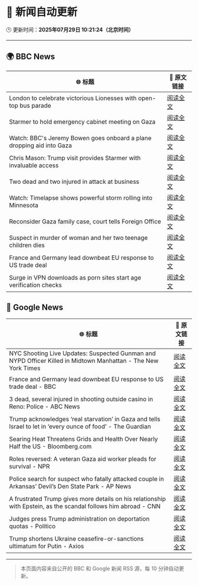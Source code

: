 # 🧠 新闻自动更新

🕒 更新时间：**2025年07月29日 10:21:24（北京时间）**

---

## 🌍 BBC News

| 🌐 标题 | 🔗 原文链接 |
|--------|-------------|
| London to celebrate victorious Lionesses with open-top bus parade | [阅读全文](https://www.bbc.com/news/articles/cpdjq3jd5npo?at_medium=RSS&at_campaign=rss) |
| Starmer to hold emergency cabinet meeting on Gaza | [阅读全文](https://www.bbc.com/news/articles/cly6zgyy0wjo?at_medium=RSS&at_campaign=rss) |
| Watch: BBC's Jeremy Bowen goes onboard a plane dropping aid into Gaza | [阅读全文](https://www.bbc.com/news/videos/clyj4gnzxgno?at_medium=RSS&at_campaign=rss) |
| Chris Mason: Trump visit provides Starmer with invaluable access | [阅读全文](https://www.bbc.com/news/articles/cdrkj4nvy22o?at_medium=RSS&at_campaign=rss) |
| Two dead and two injured in attack at business | [阅读全文](https://www.bbc.com/news/articles/c39dlwdev08o?at_medium=RSS&at_campaign=rss) |
| Watch: Timelapse shows powerful storm rolling into Minnesota | [阅读全文](https://www.bbc.com/news/videos/cy984gpw953o?at_medium=RSS&at_campaign=rss) |
| Reconsider Gaza family case, court tells Foreign Office | [阅读全文](https://www.bbc.com/news/articles/c4g0qeedgzwo?at_medium=RSS&at_campaign=rss) |
| Suspect in murder of woman and her two teenage children dies | [阅读全文](https://www.bbc.com/news/articles/cgqn8jv75klo?at_medium=RSS&at_campaign=rss) |
| France and Germany lead downbeat EU response to US trade deal | [阅读全文](https://www.bbc.com/news/articles/c3ez97zv5y5o?at_medium=RSS&at_campaign=rss) |
| Surge in VPN downloads as porn sites start age verification checks | [阅读全文](https://www.bbc.com/news/articles/cn72ydj70g5o?at_medium=RSS&at_campaign=rss) |

## 📰 Google News

| 🌐 标题 | 🔗 原文链接 |
|--------|-------------|
| NYC Shooting Live Updates: Suspected Gunman and NYPD Officer Killed in Midtown Manhattan - The New York Times | [阅读全文](https://news.google.com/rss/articles/CBMibkFVX3lxTFBCRmNwQTNHWnJZT2hUWHh1QjZZN2FWdEI4cjd6WTV5a2laMlM5WHdnRllIYS03OXJXMjRiZ0JZaWVhLUpwWU1Bclc1RTRuYnlyeEQ4Q3MwOVZjUkdkejc4QnA5WGxXZzNEYkpTSDZB?oc=5) |
| France and Germany lead downbeat EU response to US trade deal - BBC | [阅读全文](https://news.google.com/rss/articles/CBMiWkFVX3lxTE8tSl90TFFIMWlDbkpOWENzQnJRN1RJNTA5SlFWV0d4elZYeVN3Zm5SbDBnZUdKWHRCS1lhbm5sWjk3ZGg5RVVITExXQ1FvY0I0NGdOWVJyWmJaUdIBX0FVX3lxTE9fSnFxMl8tdF9yaGdLLURBX2ZubUFQYWx3Vmw1OHZCbEdka21haEk5WXAwOEdsMUJ2SFZqZXpNaHppY1Myc1VIVWNHU2h1dmEzWlpwVDN2WVBhcXlMUnY0?oc=5) |
| 3 dead, several injured in shooting outside casino in Reno: Police - ABC News | [阅读全文](https://news.google.com/rss/articles/CBMigwFBVV95cUxNWFNrUzFjcE54akF2X09YaFVRNkg1V2FVWEZ3QXA2VzVmR3QtcksySDdMQ0lLeUxLTTVHZEpNbERfeG9BR21fZmxJUk9sMWwxQzVkWnFpQlE0Ry1lUG42ZVd3Mk0tNlhXM2YweTgtMzJtTVpNLVB3eVBBTGxsV1JqRGhPVdIBiAFBVV95cUxOUDVRQ2R5TklHNXY5UF9qRVpuUXRid05mel9sdzhPRUkzZ0tZVWJmOXM3aG1EeFM1SHh5QndoTTl3eHN6WjdVOWhIZlNtZjVpZUs5YmhkdDNhcVRrVHpQOGliOWxHR2wzLVVzc00wT3FJR2NOcmtPNHU3UFJHRXJoYlF1YkhPVENF?oc=5) |
| Trump acknowledges ‘real starvation’ in Gaza and tells Israel to let in ‘every ounce of food’ - The Guardian | [阅读全文](https://news.google.com/rss/articles/CBMi0wFBVV95cUxPZFp1SVdoYXpsOHFuOUlReDljdUlRbUIwajdYcDF5aGZTdjNSalhQQ0p1MXRoMGJma2hSeTJVYk1JMEFVQkxBZ3RZSHA4XzdmckpoMW4wMFlQT2ZJWVF6QmU2eTd5cXJkVHl2S3NDTWhoZjlOUTY4a0FBdkF1ei13ZTBXQ1lGQTVEVEVJSlJSbzZvdE04ZUZyMDA1YVNvTVYxM2NwTXNRZHh0V1ZaNXZ1X2hYaFc0V3lOVDk0dFFSSTYtUmFSN3oxa2VKeFM3YU92VkpF?oc=5) |
| Searing Heat Threatens Grids and Health Over Nearly Half the US - Bloomberg.com | [阅读全文](https://news.google.com/rss/articles/CBMitAFBVV95cUxNOUZ6MHpFb1BabTRrYjA2cFJUTG9pdnRoWlg1ZVNyeWRyWlNoQ0VOdDhYRHpGOWhPbmRGeTJqN3RUQVJFd2JXb3pHd1laZTNyQ3B3S2NZRnoyaXUtTTNOd2x6OU1KSU00aUt1d3NMUmFhUkFrU01LU1ZLUmRjWnk5dzhLTmFuN29MM1pNR3N3ME5MRDJLNnhIcDBfR1JZSzBLcUotQU1FRHo1NVExN0NaU2xOMDU?oc=5) |
| Roles reversed: A veteran Gaza aid worker pleads for survival - NPR | [阅读全文](https://news.google.com/rss/articles/CBMihgFBVV95cUxQQ0l5Nm9GbGR5aVhVOGxFRVB0cjByZjRBdVR1S04ySmkyS1hGQTRvOTA1WWNYTUpwd1JwSkhjMWVhR21DVnRMY3hJUzdsS3RjRnRkYnpmSEVjUTNmQS1mQV9HcjlCbFd4U180dWNYRG8tekJCZERwTkFKVXBacmRSbzhqUGpBZw?oc=5) |
| Police search for suspect who fatally attacked couple in Arkansas’ Devil’s Den State Park - AP News | [阅读全文](https://news.google.com/rss/articles/CBMioAFBVV95cUxNWmxMMmRrY202SVFTSzczTnpzaUpJbm54TWNfMEdvZ2piM2JjbmUwTVF6NTNrN3FBMGZmcGJKX1R0Y2c0Y29WSlBJZUxFc1pfTGQza1ZJWldGdzBlS2hHUV9zTVVUNGtDb01rM3FpbXVaaWVoQ21QWEo2NGhIVHRPdDVpMEg4bk9SRmpCU1pzVmFuMmdlbnVhLURVeDV0Tll6?oc=5) |
| A frustrated Trump gives more details on his relationship with Epstein, as the scandal follows him abroad - CNN | [阅读全文](https://news.google.com/rss/articles/CBMiiwFBVV95cUxObTlBUGtfb01yZ1Zjc3NaaW5wekEzbDJfTTkzcnBZMWprTDNjMHF0SkppMmZJYUlKMGZTb0RjUkRIMzFOcmVzRGwwRWFCdGcxaHRzU3NEWUhwM0ZwYU5GWjhxUFpBOWlDRGlSRE44MVg5TDNPMS1MT1o3bFVpcVBKMEtsRF9KWnplemVn0gGQAUFVX3lxTE1id21iTWM0UTY2Qm9VeTk4YURJM3lzbU1ha0hkLWpuaW4yR3daT1BKQ3ZsS3l1Y2ZHUHZIZVQzQUptNmhfLUo4WkJDenNBVlhMMjB2YS1vRXBQZDZtOXZXVUpjNE5GZ3B5dXlnYkNmUkVmaFZpSjZhcFVXaTJCc1U4ZU1sQXNTd1l3X01nd09xNw?oc=5) |
| Judges press Trump administration on deportation quotas - Politico | [阅读全文](https://news.google.com/rss/articles/CBMinAFBVV95cUxOdmRMUzl3SEdDc1VfRU9Vb0xxMHcwUUx3clBoTWtJcHZjbFdlZkZYR1RxeWJtRmh2X0dJcXBZMHdQUUhfQ3dPS01wdWhLb2t2dGxsSzFELTk0Z1QxZFZEVi1tWHhuWXpQcGpQTWJ4Ukk0UnByY012OTFPdG1RLVRIdFFlU05RTHh5bTE2VzJtRFZpZlBOenpTVFRQVWw?oc=5) |
| Trump shortens Ukraine ceasefire-or-sanctions ultimatum for Putin - Axios | [阅读全文](https://news.google.com/rss/articles/CBMinwFBVV95cUxPMEptLU80MDhyNjh6Q2dmV0FvcGI1c0V1c2hCZ1lRd1BoNE5FSDR2LV9LeXFqOFJzR05sTVlSeWtsRkl5VUJNMWpDM2JoTUIxVmtXNkRXY3dyOWlhc2FTVlF6ajV3bkotOFpvMmZDMF9XYmFIeGFKMjU4Y18yaVNpZDRjcUNKQjdBeDg5b3lwNGFqQzhicUVSMFJ3bTR2SzQ?oc=5) |

---
> 本页面内容来自公开的 BBC 和 Google 新闻 RSS 源，每 10 分钟自动更新。